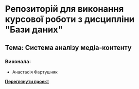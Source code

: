 
# Репозиторій для виконання курсової роботи з дисципліни "Бази даних"

## Тема: Система аналізу медіа-контенту

### Виконала:
* Анастасія Фартушняк


**[Переглянути проект](https://anastasiiiii.github.io/media-content-analyzing-system/)**
